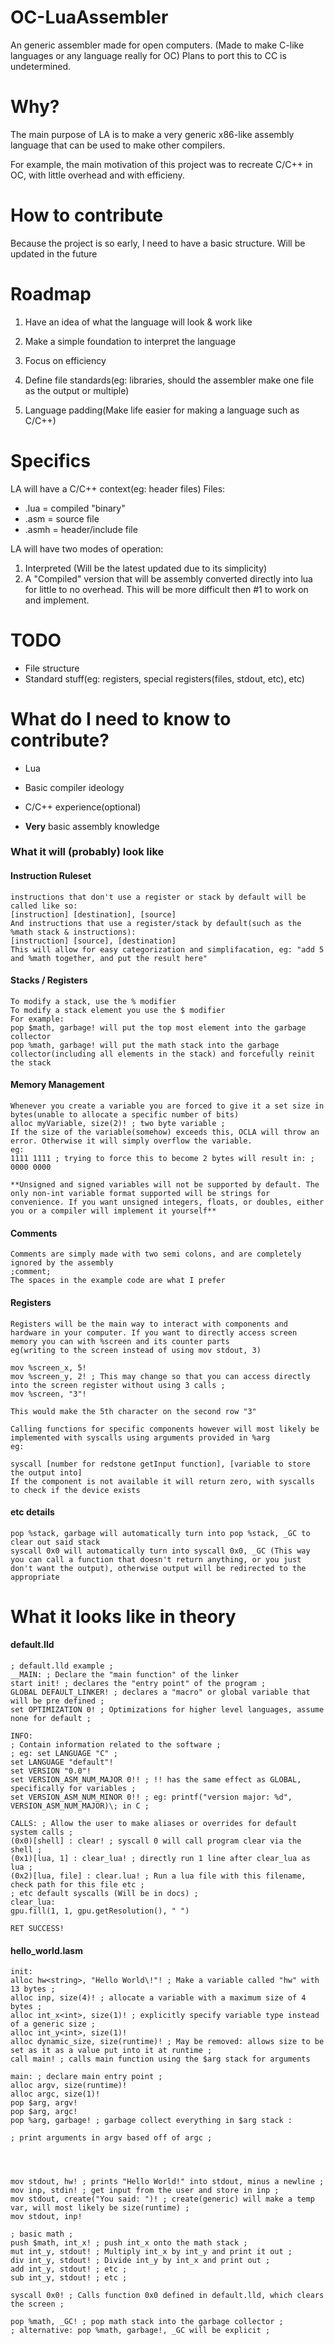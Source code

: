 
# OC-LuaAssembler

An generic assembler made for open computers. (Made to make C-like languages or any language really for OC) Plans to port this to CC is undetermined.





# Why?

The main purpose of LA is to make a very generic x86-like assembly language that can be used to make other compilers.

For example, the main motivation of this project was to recreate C/C++ in OC, with little overhead and with efficieny. 



# How to contribute

Because the project is so early, I need to have a basic structure. Will be updated in the future





# Roadmap

1. Have an idea of what the language will look & work like

2. Make a simple foundation to interpret the language

3. Focus on efficiency

4. Define file standards(eg: libraries, should the assembler make one file as the output or multiple)

5. Language padding(Make life easier for making a language such as C/C++)



# Specifics
LA will have a C/C++ context(eg: header files)
Files:
* .lua = compiled "binary"
* .asm = source file
* .asmh = header/include file

LA will have two modes of operation:
1. Interpreted (Will be the latest updated due to its simplicity)
2. A "Compiled" version that will be assembly converted directly into lua for little to no overhead. This will be more difficult then #1 to work on and implement.

# TODO
* File structure
* Standard stuff(eg: registers, special registers(files, stdout, etc), etc)

# What do I need to know to contribute?

* Lua

* Basic compiler ideology

* C/C++ experience(optional)

* **Very** basic assembly knowledge

### What it will (probably) look like
#### Instruction Ruleset
    instructions that don't use a register or stack by default will be called like so:
    [instruction] [destination], [source]
    And instructions that use a register/stack by default(such as the %math stack & instructions):
    [instruction] [source], [destination]
    This will allow for easy categorization and simplifacation, eg: "add 5 and %math together, and put the result here"
    
#### Stacks / Registers
    To modify a stack, use the % modifier
    To modify a stack element you use the $ modifier
    For example:
    pop $math, garbage! will put the top most element into the garbage collector
    pop %math, garbage! will put the math stack into the garbage collector(including all elements in the stack) and forcefully reinit the stack

#### Memory Management
    Whenever you create a variable you are forced to give it a set size in bytes(unable to allocate a specific number of bits)
    alloc myVariable, size(2)! ; two byte variable ;
    If the size of the variable(somehow) exceeds this, OCLA will throw an error. Otherwise it will simply overflow the variable.
    eg:
    1111 1111 ; trying to force this to become 2 bytes will result in: ;
    0000 0000
    
    **Unsigned and signed variables will not be supported by default. The only non-int variable format supported will be strings for convenience. If you want unsigned integers, floats, or doubles, either you or a compiler will implement it yourself**  
    
#### Comments
    Comments are simply made with two semi colons, and are completely ignored by the assembly
    ;comment;
    The spaces in the example code are what I prefer
    
#### Registers
    Registers will be the main way to interact with components and hardware in your computer. If you want to directly access screen memory you can with %screen and its counter parts
    eg(writing to the screen instead of using mov stdout, 3)
    
    mov %screen_x, 5!
    mov %screen_y, 2! ; This may change so that you can access directly into the screen register without using 3 calls ;
    mov %screen, "3"!
    
    This would make the 5th character on the second row "3"
    
    Calling functions for specific components however will most likely be implemented with syscalls using arguments provided in %arg
    eg:
    
    syscall [number for redstone getInput function], [variable to store the output into]
    If the component is not available it will return zero, with syscalls to check if the device exists


#### etc details
    pop %stack, garbage will automatically turn into pop %stack, _GC to clear out said stack
    syscall 0x0 will automatically turn into syscall 0x0, _GC (This way you can call a function that doesn't return anything, or you just don't want the output), otherwise output will be redirected to the appropriate

# What it looks like in theory

#### default.lld
    ; default.lld example ;
    __MAIN: ; Declare the "main function" of the linker
    start init! ; declares the "entry point" of the program ;
    GLOBAL DEFAULT_LINKER! ; declares a "macro" or global variable that will be pre defined ;
    set OPTIMIZATION 0! ; Optimizations for higher level languages, assume none for default ;
    
    INFO:
    ; Contain information related to the software ;
    ; eg: set LANGUAGE "C" ;
    set LANGUAGE "default"!
    set VERSION "0.0"!
    set VERSION_ASM_NUM_MAJOR 0!! ; !! has the same effect as GLOBAL, specifically for variables ;
    set VERSION_ASM_NUM_MINOR 0!! ; eg: printf("version major: %d", VERSION_ASM_NUM_MAJOR)\; in C ;
    
    CALLS: ; Allow the user to make aliases or overrides for default system calls ; 
    (0x0)[shell] : clear! ; syscall 0 will call program clear via the shell ;
    (0x1)[lua, 1] : clear_lua! ; directly run 1 line after clear_lua as lua ;
    (0x2)[lua, file] : clear.lua! ; Run a lua file with this filename, check path for this file etc ;
    ; etc default syscalls (Will be in docs) ;
    clear_lua:
    gpu.fill(1, 1, gpu.getResolution(), " ")
    
    RET SUCCESS!

#### hello_world.lasm
    init:
	alloc hw<string>, "Hello World\!"! ; Make a variable called "hw" with 13 bytes ;
	alloc inp, size(4)! ; allocate a variable with a maximum size of 4 bytes ;
	alloc int_x<int>, size(1)! ; explicitly specify variable type instead of a generic size ;
	alloc int_y<int>, size(1)!
	alloc dynamic_size, size(runtime)! ; May be removed: allows size to be set as it as a value put into it at runtime ;
	call main! ; calls main function using the $arg stack for arguments

    main: ; declare main entry point ;
    alloc argv, size(runtime)!
    alloc argc, size(1)!
    pop $arg, argv!
    pop $arg, argc!
    pop %arg, garbage! ; garbage collect everything in $arg stack :
    
    ; print arguments in argv based off of argc ;
    
    
    
    
    mov stdout, hw! ; prints "Hello World!" into stdout, minus a newline ;
    mov inp, stdin! ; get input from the user and store in inp ;
    mov stdout, create("You said: ")! ; create(generic) will make a temp var, will most likely be size(runtime) ;
    mov stdout, inp!
    
    ; basic math ;
    push $math, int_x! ; push int_x onto the math stack ;
    mut int_y, stdout! ; Multiply int_x by int_y and print it out ;
    div int_y, stdout! ; Divide int_y by int_x and print out ;
    add int_y, stdout! ; etc ;
    sub int_y, stdout! ; etc ;
    
    syscall 0x0! ; Calls function 0x0 defined in default.lld, which clears the screen ; 
    
    pop %math, _GC! ; pop math stack into the garbage collector ;
    ; alternative: pop %math, garbage!, _GC will be explicit ;
    
    